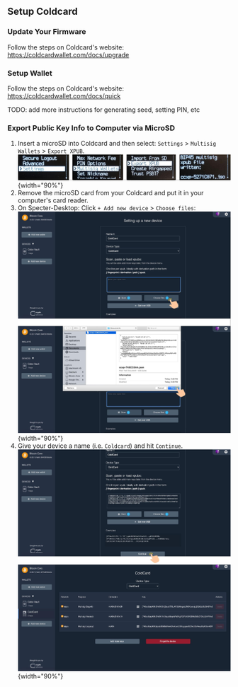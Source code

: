 ## Setup Coldcard

### Update Your Firmware
Follow the steps on Coldcard's website:  
<https://coldcardwallet.com/docs/upgrade>

### Setup Wallet
Follow the steps on Coldcard's website:  
<https://coldcardwallet.com/docs/quick>

TODO: add more instructions for generating seed, setting PIN, etc

### Export Public Key Info to Computer via MicroSD
1. Insert a microSD into Coldcard and then select: `Settings` > `Multisig Wallets` > `Export XPUB`.  
	![](./assets/img/setup-coldcard-export-pubkey.jpg){width="90%"}
1. Remove the microSD card from your Coldcard and put it in your computer's card reader.  
1. On Specter-Desktop: Click `+ Add new device` > `Choose files`:  
	![](./assets/img/setup-coldcard-specter-scan.jpg){width="90%"}
1. Give your device a name (i.e. `Coldcard`) and hit `Continue`.  
	![](./assets/img/setup-coldcard-specter-scanned.jpg){width="90%"}
